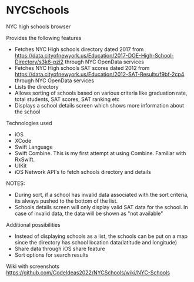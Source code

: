 # NYCSchools
NYC high schools browser

Provides the following features
- Fetches NYC High schools directory dated 2017 from https://data.cityofnewyork.us/Education/2017-DOE-High-School-Directory/s3k6-pzi2 through NYC OpenData services 
- Fetches NYC High schools SAT scores dated 2012 from https://data.cityofnewyork.us/Education/2012-SAT-Results/f9bf-2cp4  through NYC OpenData services
- Lists the directory
- Allows sorting of schools based on various criteria like graduation rate, total students, SAT scores, SAT ranking etc
- Displays a school details screen which shows more information about the school

Technologies used
- iOS
- XCode
- Swift Language
- Swift Combine. This is my first attempt at using Combine. Familiar with RxSwift.
- UIKit
- iOS Network API's to fetch schools directory and details

NOTES:
- During sort, if a school has invalid data associated with the sort criteria, its always pushed to the bottom of the list. 
- Schools details screen will only display valid SAT data for the school. In case of invalid data, the data will be shown as "not available"

Additional possibilities
- Instead of displaying schools as a list, the schools can be put on a map since the directory has school location data(latitude and longitude)
- Share data through iOS share feature
- Sort options for search results

Wiki with screenshots
https://github.com/CodeIdeas2022/NYCSchools/wiki/NYC-Schools
